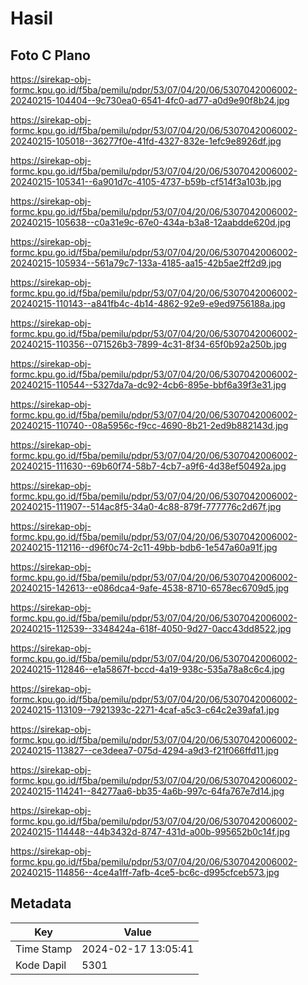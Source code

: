 # Hasil

## Foto C Plano

https://sirekap-obj-formc.kpu.go.id/f5ba/pemilu/pdpr/53/07/04/20/06/5307042006002-20240215-104404--9c730ea0-6541-4fc0-ad77-a0d9e90f8b24.jpg

https://sirekap-obj-formc.kpu.go.id/f5ba/pemilu/pdpr/53/07/04/20/06/5307042006002-20240215-105018--36277f0e-41fd-4327-832e-1efc9e8926df.jpg

https://sirekap-obj-formc.kpu.go.id/f5ba/pemilu/pdpr/53/07/04/20/06/5307042006002-20240215-105341--6a901d7c-4105-4737-b59b-cf514f3a103b.jpg

https://sirekap-obj-formc.kpu.go.id/f5ba/pemilu/pdpr/53/07/04/20/06/5307042006002-20240215-105638--c0a31e9c-67e0-434a-b3a8-12aabdde620d.jpg

https://sirekap-obj-formc.kpu.go.id/f5ba/pemilu/pdpr/53/07/04/20/06/5307042006002-20240215-105934--561a79c7-133a-4185-aa15-42b5ae2ff2d9.jpg

https://sirekap-obj-formc.kpu.go.id/f5ba/pemilu/pdpr/53/07/04/20/06/5307042006002-20240215-110143--a841fb4c-4b14-4862-92e9-e9ed9756188a.jpg

https://sirekap-obj-formc.kpu.go.id/f5ba/pemilu/pdpr/53/07/04/20/06/5307042006002-20240215-110356--071526b3-7899-4c31-8f34-65f0b92a250b.jpg

https://sirekap-obj-formc.kpu.go.id/f5ba/pemilu/pdpr/53/07/04/20/06/5307042006002-20240215-110544--5327da7a-dc92-4cb6-895e-bbf6a39f3e31.jpg

https://sirekap-obj-formc.kpu.go.id/f5ba/pemilu/pdpr/53/07/04/20/06/5307042006002-20240215-110740--08a5956c-f9cc-4690-8b21-2ed9b882143d.jpg

https://sirekap-obj-formc.kpu.go.id/f5ba/pemilu/pdpr/53/07/04/20/06/5307042006002-20240215-111630--69b60f74-58b7-4cb7-a9f6-4d38ef50492a.jpg

https://sirekap-obj-formc.kpu.go.id/f5ba/pemilu/pdpr/53/07/04/20/06/5307042006002-20240215-111907--514ac8f5-34a0-4c88-879f-777776c2d67f.jpg

https://sirekap-obj-formc.kpu.go.id/f5ba/pemilu/pdpr/53/07/04/20/06/5307042006002-20240215-112116--d96f0c74-2c11-49bb-bdb6-1e547a60a91f.jpg

https://sirekap-obj-formc.kpu.go.id/f5ba/pemilu/pdpr/53/07/04/20/06/5307042006002-20240215-142613--e086dca4-9afe-4538-8710-6578ec6709d5.jpg

https://sirekap-obj-formc.kpu.go.id/f5ba/pemilu/pdpr/53/07/04/20/06/5307042006002-20240215-112539--3348424a-618f-4050-9d27-0acc43dd8522.jpg

https://sirekap-obj-formc.kpu.go.id/f5ba/pemilu/pdpr/53/07/04/20/06/5307042006002-20240215-112846--e1a5867f-bccd-4a19-938c-535a78a8c6c4.jpg

https://sirekap-obj-formc.kpu.go.id/f5ba/pemilu/pdpr/53/07/04/20/06/5307042006002-20240215-113109--7921393c-2271-4caf-a5c3-c64c2e39afa1.jpg

https://sirekap-obj-formc.kpu.go.id/f5ba/pemilu/pdpr/53/07/04/20/06/5307042006002-20240215-113827--ce3deea7-075d-4294-a9d3-f21f066ffd11.jpg

https://sirekap-obj-formc.kpu.go.id/f5ba/pemilu/pdpr/53/07/04/20/06/5307042006002-20240215-114241--84277aa6-bb35-4a6b-997c-64fa767e7d14.jpg

https://sirekap-obj-formc.kpu.go.id/f5ba/pemilu/pdpr/53/07/04/20/06/5307042006002-20240215-114448--44b3432d-8747-431d-a00b-995652b0c14f.jpg

https://sirekap-obj-formc.kpu.go.id/f5ba/pemilu/pdpr/53/07/04/20/06/5307042006002-20240215-114856--4ce4a1ff-7afb-4ce5-bc6c-d995cfceb573.jpg


## Metadata

| Key        | Value               |
| ---------- | ------------------- |
| Time Stamp | 2024-02-17 13:05:41 |
| Kode Dapil | 5301                |



